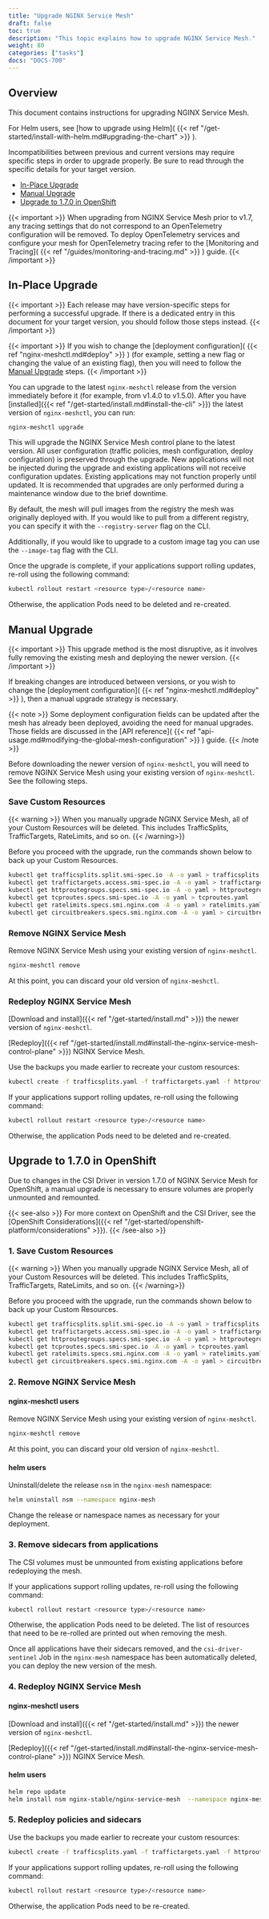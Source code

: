 ```yaml
---
title: "Upgrade NGINX Service Mesh"
draft: false
toc: true
description: "This topic explains how to upgrade NGINX Service Mesh."
weight: 80
categories: ["tasks"]
docs: "DOCS-700"
---
```


## Overview

This document contains instructions for upgrading NGINX Service Mesh.

For Helm users, see [how to upgrade using Helm]( {{< ref "/get-started/install-with-helm.md#upgrading-the-chart" >}} ).

Incompatibilities between previous and current versions may require specific steps in order to upgrade properly. Be sure to read through the specific details for your target version.

- [In-Place Upgrade](#in-place-upgrade)
- [Manual Upgrade](#manual-upgrade)
- [Upgrade to 1.7.0 in OpenShift](#upgrade-to-170-in-openshift)

{{< important >}}
When upgrading from NGINX Service Mesh prior to v1.7, any tracing settings that do not correspond to an OpenTelemetry configuration will be removed. To deploy OpenTelemetry services and configure your mesh for OpenTelemetry tracing refer to the [Monitoring and Tracing]( {{< ref "/guides/monitoring-and-tracing.md" >}} ) guide.
{{< /important >}}

## In-Place Upgrade

{{< important >}}
Each release may have version-specific steps for performing a successful upgrade. If there is a dedicated entry in this document for your target version, you should follow those steps instead.
{{< /important >}}

{{< important >}}
If you wish to change the [deployment configuration]( {{< ref "nginx-meshctl.md#deploy" >}} ) (for example, setting a new flag or changing the value of an existing flag), then you will need to follow the [Manual Upgrade](#manual-upgrade) steps.
{{< /important >}}

You can upgrade to the latest `nginx-meshctl` release from the version immediately before it (for example, from v1.4.0 to v1.5.0). After you have [installed]({{< ref "/get-started/install.md#install-the-cli" >}}) the latest version of `nginx-meshctl`, you can run:

```bash
nginx-meshctl upgrade
```

This will upgrade the NGINX Service Mesh control plane to the latest version. All user configuration (traffic policies, mesh configuration, deploy configuration) is preserved through the upgrade. New applications will not be injected during the upgrade and existing applications will not receive configuration updates. Existing applications may not function properly until updated. It is recommended that upgrades are only performed during a maintenance window due to the brief downtime.

By default, the mesh will pull images from the registry the mesh was originally deployed with. If you would like to pull from a different registry, you can specify it with the `--registry-server` flag on the CLI.

Additionally, if you would like to upgrade to a custom image tag you can use the `--image-tag` flag with the CLI.

Once the upgrade is complete, if your applications support rolling updates, re-roll using the following command:

```bash
kubectl rollout restart <resource type>/<resource name>
```

Otherwise, the application Pods need to be deleted and re-created.

## Manual Upgrade

{{< important >}}
This upgrade method is the most disruptive, as it involves fully removing the existing mesh and deploying the newer version.
{{< /important >}}

If breaking changes are introduced between versions, or you wish to change the [deployment configuration]( {{< ref "nginx-meshctl.md#deploy" >}} ), then a manual upgrade strategy is necessary.

{{< note >}}
Some deployment configuration fields can be updated after the mesh has already been deployed, avoiding the need for manual upgrades. Those fields are discussed in the [API reference]( {{< ref "api-usage.md#modifying-the-global-mesh-configuration" >}} ) guide.
{{< /note >}}

Before downloading the newer version of `nginx-meshctl`, you will need to remove NGINX Service Mesh using your existing version of `nginx-meshctl`. See the following steps.

### Save Custom Resources
{{< warning >}}
When you manually upgrade NGINX Service Mesh, all of your Custom Resources will be deleted. This includes TrafficSplits, TrafficTargets, RateLimits, and so on.
{{< /warning>}}

Before you proceed with the upgrade, run the commands shown below to back up your Custom Resources.

```bash
kubectl get trafficsplits.split.smi-spec.io -A -o yaml > trafficsplits.yaml
kubectl get traffictargets.access.smi-spec.io -A -o yaml > traffictargets.yaml
kubectl get httproutegroups.specs.smi-spec.io -A -o yaml > httproutegroups.yaml
kubectl get tcproutes.specs.smi-spec.io -A -o yaml > tcproutes.yaml
kubectl get ratelimits.specs.smi.nginx.com -A -o yaml > ratelimits.yaml
kubectl get circuitbreakers.specs.smi.nginx.com -A -o yaml > circuitbreakers.yaml
```

### Remove NGINX Service Mesh
Remove NGINX Service Mesh using your existing version of `nginx-meshctl`.

```bash
nginx-meshctl remove
```

At this point, you can discard your old version of `nginx-meshctl`.

### Redeploy NGINX Service Mesh
[Download and install]({{< ref "/get-started/install.md" >}}) the newer version of `nginx-meshctl`.

[Redeploy]({{< ref "/get-started/install.md#install-the-nginx-service-mesh-control-plane" >}}) NGINX Service Mesh.

Use the backups you made earlier to recreate your custom resources:

```bash
kubectl create -f trafficsplits.yaml -f traffictargets.yaml -f httproutegroups.yaml -f tcproutes.yaml -f ratelimits.yaml -f circuitbreakers.yaml
```

If your applications support rolling updates, re-roll using the following command:

```bash
kubectl rollout restart <resource type>/<resource name>
```

Otherwise, the application Pods need to be deleted and re-created.

## Upgrade to 1.7.0 in OpenShift

Due to changes in the CSI Driver in version 1.7.0 of NGINX Service Mesh for OpenShift, a manual upgrade is necessary to ensure volumes are properly unmounted and remounted.

{{< see-also >}}
For more context on OpenShift and the CSI Driver, see the [OpenShift Considerations]({{< ref "/get-started/openshift-platform/considerations" >}}).
{{< /see-also >}}

### 1. Save Custom Resources
{{< warning >}}
When you manually upgrade NGINX Service Mesh, all of your Custom Resources will be deleted. This includes TrafficSplits, TrafficTargets, RateLimits, and so on.
{{< /warning>}}

Before you proceed with the upgrade, run the commands shown below to back up your Custom Resources.

```bash
kubectl get trafficsplits.split.smi-spec.io -A -o yaml > trafficsplits.yaml
kubectl get traffictargets.access.smi-spec.io -A -o yaml > traffictargets.yaml
kubectl get httproutegroups.specs.smi-spec.io -A -o yaml > httproutegroups.yaml
kubectl get tcproutes.specs.smi-spec.io -A -o yaml > tcproutes.yaml
kubectl get ratelimits.specs.smi.nginx.com -A -o yaml > ratelimits.yaml
kubectl get circuitbreakers.specs.smi.nginx.com -A -o yaml > circuitbreakers.yaml
```

### 2. Remove NGINX Service Mesh

#### nginx-meshctl users

Remove NGINX Service Mesh using your existing version of `nginx-meshctl`.

```bash
nginx-meshctl remove
```

At this point, you can discard your old version of `nginx-meshctl`.

#### helm users

Uninstall/delete the release `nsm` in the `nginx-mesh` namespace:

```bash
helm uninstall nsm --namespace nginx-mesh
```

Change the release or namespace names as necessary for your deployment.

### 3. Remove sidecars from applications

The CSI volumes must be unmounted from existing applications before redeploying the mesh.

If your applications support rolling updates, re-roll using the following command:

```bash
kubectl rollout restart <resource type>/<resource name>
```

Otherwise, the application Pods need to be deleted. The list of resources that need to be re-rolled are printed out when removing the mesh.

Once all applications have their sidecars removed, and the `csi-driver-sentinel` Job in the `nginx-mesh` namespace has been automatically deleted, you can deploy the new version of the mesh.

### 4. Redeploy NGINX Service Mesh

#### nginx-meshctl users

[Download and install]({{< ref "/get-started/install.md" >}}) the newer version of `nginx-meshctl`.

[Redeploy]({{< ref "/get-started/install.md#install-the-nginx-service-mesh-control-plane" >}}) NGINX Service Mesh.

#### helm users

```bash
helm repo update
helm install nsm nginx-stable/nginx-service-mesh  --namespace nginx-mesh --wait
```

### 5. Redeploy policies and sidecars

Use the backups you made earlier to recreate your custom resources:

```bash
kubectl create -f trafficsplits.yaml -f traffictargets.yaml -f httproutegroups.yaml -f tcproutes.yaml -f ratelimits.yaml -f circuitbreakers.yaml
```

If your applications support rolling updates, re-roll using the following command:

```bash
kubectl rollout restart <resource type>/<resource name>
```

Otherwise, the application Pods need to be re-created.
